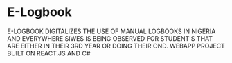 # E-Logbook
E-LOGBOOK DIGITALIZES THE USE OF MANUAL LOGBOOKS IN NIGERIA AND EVERYWHERE SIWES IS BEING OBSERVED FOR STUDENT'S THAT ARE EITHER IN THEIR 3RD YEAR OR DOING THEIR OND. WEBAPP PROJECT BUILT ON REACT.JS AND C#
